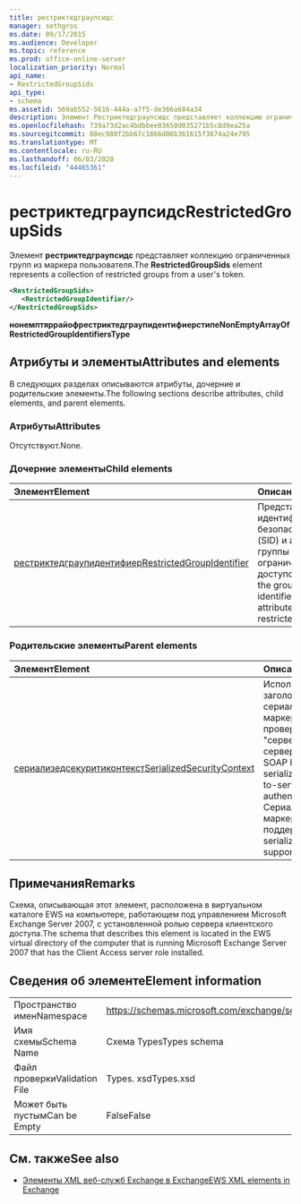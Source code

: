 ```yaml
---
title: рестриктедграупсидс
manager: sethgros
ms.date: 09/17/2015
ms.audience: Developer
ms.topic: reference
ms.prod: office-online-server
localization_priority: Normal
api_name:
- RestrictedGroupSids
api_type:
- schema
ms.assetid: 569ab552-5616-444a-a7f5-de366a684a34
description: Элемент Рестриктедграупсидс представляет коллекцию ограниченных групп из маркера пользователя.
ms.openlocfilehash: 739a73d2ac4bdbbee03650d035271b5c8d9ea25a
ms.sourcegitcommit: 88ec988f2bb67c1866d06b361615f3674a24e795
ms.translationtype: MT
ms.contentlocale: ru-RU
ms.lasthandoff: 06/03/2020
ms.locfileid: "44465361"
---
```

# <a name="restrictedgroupsids"></a><span data-ttu-id="a25f5-103">рестриктедграупсидс</span><span class="sxs-lookup"><span data-stu-id="a25f5-103">RestrictedGroupSids</span></span>

<span data-ttu-id="a25f5-104">Элемент **рестриктедграупсидс** представляет коллекцию ограниченных групп из маркера пользователя.</span><span class="sxs-lookup"><span data-stu-id="a25f5-104">The **RestrictedGroupSids** element represents a collection of restricted groups from a user's token.</span></span> 
  
```xml
<RestrictedGroupSids>
   <RestrictedGroupIdentifier/>
</RestrictedGroupSids>
```

 <span data-ttu-id="a25f5-105">**нонемптяррайофрестриктедграупидентифиерстипе**</span><span class="sxs-lookup"><span data-stu-id="a25f5-105">**NonEmptyArrayOfRestrictedGroupIdentifiersType**</span></span>
## <a name="attributes-and-elements"></a><span data-ttu-id="a25f5-106">Атрибуты и элементы</span><span class="sxs-lookup"><span data-stu-id="a25f5-106">Attributes and elements</span></span>

<span data-ttu-id="a25f5-107">В следующих разделах описываются атрибуты, дочерние и родительские элементы.</span><span class="sxs-lookup"><span data-stu-id="a25f5-107">The following sections describe attributes, child elements, and parent elements.</span></span>
  
### <a name="attributes"></a><span data-ttu-id="a25f5-108">Атрибуты</span><span class="sxs-lookup"><span data-stu-id="a25f5-108">Attributes</span></span>

<span data-ttu-id="a25f5-109">Отсутствуют.</span><span class="sxs-lookup"><span data-stu-id="a25f5-109">None.</span></span>
  
### <a name="child-elements"></a><span data-ttu-id="a25f5-110">Дочерние элементы</span><span class="sxs-lookup"><span data-stu-id="a25f5-110">Child elements</span></span>

|<span data-ttu-id="a25f5-111">**Элемент**</span><span class="sxs-lookup"><span data-stu-id="a25f5-111">**Element**</span></span>|<span data-ttu-id="a25f5-112">**Описание**</span><span class="sxs-lookup"><span data-stu-id="a25f5-112">**Description**</span></span>|
|:-----|:-----|
|[<span data-ttu-id="a25f5-113">рестриктедграупидентифиер</span><span class="sxs-lookup"><span data-stu-id="a25f5-113">RestrictedGroupIdentifier</span></span>](restrictedgroupidentifier.md) <br/> |<span data-ttu-id="a25f5-114">Представляет идентификатор безопасности группы (SID) и атрибуты для группы с ограниченным доступом.</span><span class="sxs-lookup"><span data-stu-id="a25f5-114">Represents the group security identifier (SID) and attributes for a restricted group.</span></span>  <br/> |
   
### <a name="parent-elements"></a><span data-ttu-id="a25f5-115">Родительские элементы</span><span class="sxs-lookup"><span data-stu-id="a25f5-115">Parent elements</span></span>

|<span data-ttu-id="a25f5-116">**Элемент**</span><span class="sxs-lookup"><span data-stu-id="a25f5-116">**Element**</span></span>|<span data-ttu-id="a25f5-117">**Описание**</span><span class="sxs-lookup"><span data-stu-id="a25f5-117">**Description**</span></span>|
|:-----|:-----|
|[<span data-ttu-id="a25f5-118">сериализедсекуритиконтекст</span><span class="sxs-lookup"><span data-stu-id="a25f5-118">SerializedSecurityContext</span></span>](serializedsecuritycontext.md) <br/> |<span data-ttu-id="a25f5-119">Используется в заголовке SOAP для сериализации маркеров при проверке подлинности "сервер — сервер".</span><span class="sxs-lookup"><span data-stu-id="a25f5-119">Used in the SOAP header for token serialization in server- to-server authentication.</span></span> <span data-ttu-id="a25f5-120">Сериализация маркеров не поддерживается.</span><span class="sxs-lookup"><span data-stu-id="a25f5-120">Token serialization is not supported.</span></span>  <br/> |
   
## <a name="remarks"></a><span data-ttu-id="a25f5-121">Примечания</span><span class="sxs-lookup"><span data-stu-id="a25f5-121">Remarks</span></span>

<span data-ttu-id="a25f5-122">Схема, описывающая этот элемент, расположена в виртуальном каталоге EWS на компьютере, работающем под управлением Microsoft Exchange Server 2007, с установленной ролью сервера клиентского доступа.</span><span class="sxs-lookup"><span data-stu-id="a25f5-122">The schema that describes this element is located in the EWS virtual directory of the computer that is running Microsoft Exchange Server 2007 that has the Client Access server role installed.</span></span>
  
## <a name="element-information"></a><span data-ttu-id="a25f5-123">Сведения об элементе</span><span class="sxs-lookup"><span data-stu-id="a25f5-123">Element information</span></span>

|||
|:-----|:-----|
|<span data-ttu-id="a25f5-124">Пространство имен</span><span class="sxs-lookup"><span data-stu-id="a25f5-124">Namespace</span></span>  <br/> |https://schemas.microsoft.com/exchange/services/2006/types  <br/> |
|<span data-ttu-id="a25f5-125">Имя схемы</span><span class="sxs-lookup"><span data-stu-id="a25f5-125">Schema Name</span></span>  <br/> |<span data-ttu-id="a25f5-126">Схема Types</span><span class="sxs-lookup"><span data-stu-id="a25f5-126">Types schema</span></span>  <br/> |
|<span data-ttu-id="a25f5-127">Файл проверки</span><span class="sxs-lookup"><span data-stu-id="a25f5-127">Validation File</span></span>  <br/> |<span data-ttu-id="a25f5-128">Types. xsd</span><span class="sxs-lookup"><span data-stu-id="a25f5-128">Types.xsd</span></span>  <br/> |
|<span data-ttu-id="a25f5-129">Может быть пустым</span><span class="sxs-lookup"><span data-stu-id="a25f5-129">Can be Empty</span></span>  <br/> |<span data-ttu-id="a25f5-130">False</span><span class="sxs-lookup"><span data-stu-id="a25f5-130">False</span></span>  <br/> |
   
## <a name="see-also"></a><span data-ttu-id="a25f5-131">См. также</span><span class="sxs-lookup"><span data-stu-id="a25f5-131">See also</span></span>



- [<span data-ttu-id="a25f5-132">Элементы XML веб-служб Exchange в Exchange</span><span class="sxs-lookup"><span data-stu-id="a25f5-132">EWS XML elements in Exchange</span></span>](ews-xml-elements-in-exchange.md)

